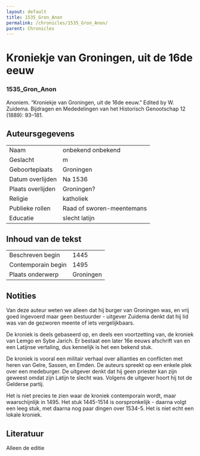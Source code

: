 ```yaml
---
layout: default
title: 1535_Gron_Anon
permalink: /chronicles/1535_Gron_Anon/
parent: Chronicles
--- 
```



# Kroniekje van Groningen, uit de 16de eeuw 

### 1535_Gron_Anon 

Anoniem. “Kroniekje van Groningen, uit de 16de eeuw.” Edited by W. Zuidema. Bijdragen en Mededelingen van het Historisch Genootschap 12 (1889): 93–181. 

## Auteursgegevens 

| | | 
| --------------- | --------------- | 
| Naam | onbekend onbekend | 
| Geslacht | m | 
| Geboorteplaats | Groningen | 
| Datum overlijden | Na 1536 | 
| Plaats overlijden | Groningen? | 
| Religie | katholiek | 
| Publieke rollen | Raad of sworen-meentemans | 
| Educatie | slecht latijn | 

## Inhoud van de tekst 

| | | 
| --------------- | --------------- | 
| Beschreven begin | 1445 | 
| Contemporain begin | 1495 | 
| Plaats onderwerp | Groningen | 


## Notities 

Van deze auteur weten we alleen dat hij burger van Groningen was, en vrij goed ingevoerd maar geen bestuurder - uitgever Zuidema denkt dat hij lid was van de gezworen meente of iets vergelijkbaars.

De kroniek is deels gebaseerd op, en deels een voortzetting van, de kroniek
van Lemgo en Sybe Jarich. Er bestaat een later 16e eeuws afschrift van en een Latijnse vertaling, dus kennelijk is het een bekend stuk.

De kroniek is vooral een militair verhaal over allianties en conflicten met
heren van Gelre, Sassen, en Emden. De auteurs spreekt op een enkele plek over een medeburger. De uitgever denkt dat hij geen priester kan zijn geweest omdat zijn Latijn te slecht was. Volgens de uitgever hoort hij tot de Gelderse partij.

Het is niet precies te zien waar de kroniek contemporain wordt, maar
waarschijnlijk in 1495. Het stuk 1445-1514 is oorspronkelijk - daarna volgt
een leeg stuk, met daarna nog paar dingen over 1534-5. Het is niet echt een
lokale kroniek.


## Literatuur 

Alleen de editie

